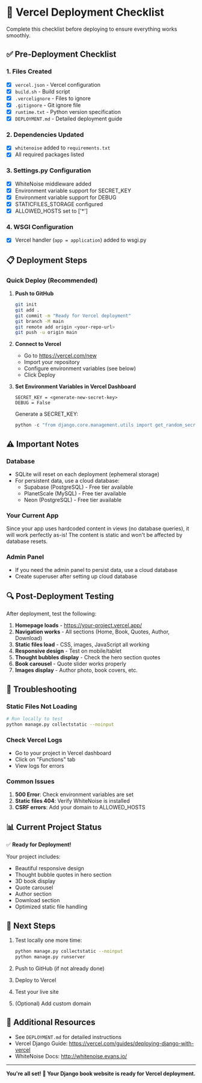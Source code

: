 # 🚀 Vercel Deployment Checklist

Complete this checklist before deploying to ensure everything works smoothly.

## ✅ Pre-Deployment Checklist

### 1. Files Created
- [x] `vercel.json` - Vercel configuration
- [x] `build.sh` - Build script
- [x] `.vercelignore` - Files to ignore
- [x] `.gitignore` - Git ignore file
- [x] `runtime.txt` - Python version specification
- [x] `DEPLOYMENT.md` - Detailed deployment guide

### 2. Dependencies Updated
- [x] `whitenoise` added to `requirements.txt`
- [x] All required packages listed

### 3. Settings.py Configuration
- [x] WhiteNoise middleware added
- [x] Environment variable support for SECRET_KEY
- [x] Environment variable support for DEBUG
- [x] STATICFILES_STORAGE configured
- [x] ALLOWED_HOSTS set to ['*']

### 4. WSGI Configuration
- [x] Vercel handler (`app = application`) added to wsgi.py

## 📋 Deployment Steps

### Quick Deploy (Recommended)

1. **Push to GitHub**
   ```bash
   git init
   git add .
   git commit -m "Ready for Vercel deployment"
   git branch -M main
   git remote add origin <your-repo-url>
   git push -u origin main
   ```

2. **Connect to Vercel**
   - Go to https://vercel.com/new
   - Import your repository
   - Configure environment variables (see below)
   - Click Deploy

3. **Set Environment Variables in Vercel Dashboard**
   ```
   SECRET_KEY = <generate-new-secret-key>
   DEBUG = False
   ```

   Generate a SECRET_KEY:
   ```python
   python -c "from django.core.management.utils import get_random_secret_key; print(get_random_secret_key())"
   ```

## ⚠️ Important Notes

### Database
- SQLite will reset on each deployment (ephemeral storage)
- For persistent data, use a cloud database:
  - Supabase (PostgreSQL) - Free tier available
  - PlanetScale (MySQL) - Free tier available
  - Neon (PostgreSQL) - Free tier available

### Your Current App
Since your app uses hardcoded content in views (no database queries), it will work perfectly as-is! The content is static and won't be affected by database resets.

### Admin Panel
- If you need the admin panel to persist data, use a cloud database
- Create superuser after setting up cloud database

## 🔍 Post-Deployment Testing

After deployment, test the following:

1. **Homepage loads** - https://your-project.vercel.app/
2. **Navigation works** - All sections (Home, Book, Quotes, Author, Download)
3. **Static files load** - CSS, images, JavaScript all working
4. **Responsive design** - Test on mobile/tablet
5. **Thought bubbles display** - Check the hero section quotes
6. **Book carousel** - Quote slider works properly
7. **Images display** - Author photo, book covers, etc.

## 🐛 Troubleshooting

### Static Files Not Loading
```bash
# Run locally to test
python manage.py collectstatic --noinput
```

### Check Vercel Logs
- Go to your project in Vercel dashboard
- Click on "Functions" tab
- View logs for errors

### Common Issues
1. **500 Error**: Check environment variables are set
2. **Static files 404**: Verify WhiteNoise is installed
3. **CSRF errors**: Add your domain to ALLOWED_HOSTS

## 📊 Current Project Status

✅ **Ready for Deployment!**

Your project includes:
- Beautiful responsive design
- Thought bubble quotes in hero section
- 3D book display
- Quote carousel
- Author section
- Download section
- Optimized static file handling

## 🎯 Next Steps

1. Test locally one more time:
   ```bash
   python manage.py collectstatic --noinput
   python manage.py runserver
   ```

2. Push to GitHub (if not already done)

3. Deploy to Vercel

4. Test your live site

5. (Optional) Add custom domain

## 📝 Additional Resources

- See `DEPLOYMENT.md` for detailed instructions
- Vercel Django Guide: https://vercel.com/guides/deploying-django-with-vercel
- WhiteNoise Docs: http://whitenoise.evans.io/

---

**You're all set! 🎉 Your Django book website is ready for Vercel deployment.**













